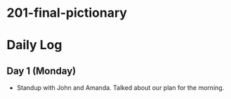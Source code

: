 # 201-final-pictionary

# Daily Log

## Day 1 (Monday)
* Standup with John and Amanda. Talked about our plan for the morning.
